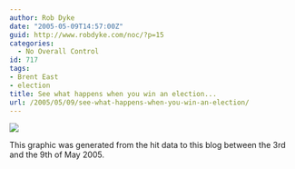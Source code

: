 ```yaml
---
author: Rob Dyke
date: "2005-05-09T14:57:00Z"
guid: http://www.robdyke.com/noc/?p=15
categories:
  - No Overall Control
id: 717
tags:
- Brent East
- election
title: See what happens when you win an election...
url: /2005/05/09/see-what-happens-when-you-win-an-election/
---
```

![](http://www.comwifinet.com/sarah_teather_mp/daily03may09may.png)

This graphic was generated from the hit data to this blog between the 3rd and the 9th of May 2005.